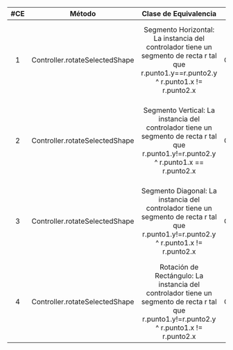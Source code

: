 | #CE |             Método             |                                                              Clase de Equivalencia                                                             |      Tipo     |                          Resultado                          |
|:---:|:------------------------------:|:----------------------------------------------------------------------------------------------------------------------------------------------:|:-------------:|:-----------------------------------------------------------:|
|  1  | Controller.rotateSelectedShape | Segmento Horizontal: La instancia del controlador tiene un segmento de recta r tal que r.punto1.y==r.punto2.y ^ r.punto1.x != r.punto2.x       | QuickTheories | Se conserva la distancia entre los puntos y se comprueba el eje de rotación           |
|  2  | Controller.rotateSelectedShape | Segmento Vertical: La instancia del controlador tiene un segmento de recta r tal que r.punto1.y!=r.punto2.y ^ r.punto1.x == r.punto2.x         | QuickTheories | Se conserva la distancia entre los puntos y se comprueba el eje de rotación           |
|  3  | Controller.rotateSelectedShape | Segmento Diagonal: La instancia del controlador tiene un segmento de recta r tal que r.punto1.y!=r.punto2.y ^ r.punto1.x != r.punto2.x         | QuickTheories | Se conserva la distancia entre los puntos y se comprueba el eje de rotación           |
|  4  | Controller.rotateSelectedShape | Rotación de Rectángulo: La instancia del controlador tiene un segmento de recta r tal que r.punto1.y!=r.punto2.y ^ r.punto1.x != r.punto2.x  |     QuickTheories     |  Se invierte el ancho y el alto; se conserva el eje de rotación |
